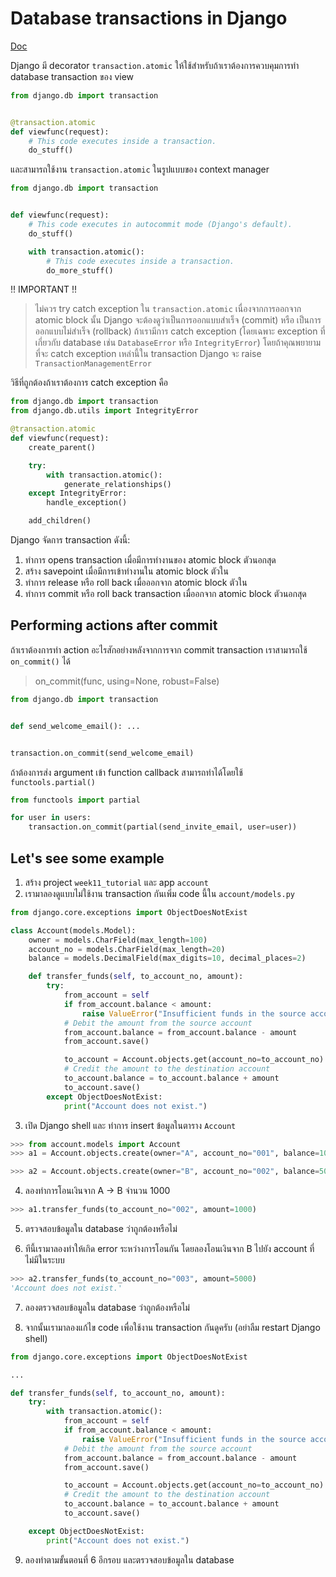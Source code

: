 # Database transactions in Django

[Doc](https://docs.djangoproject.com/en/5.1/topics/db/transactions/)

Django มี decorator `transaction.atomic` ให้ใช้สำหรับถ้าเราต้องการควบคุมการทำ database transaction ของ view

```python
from django.db import transaction


@transaction.atomic
def viewfunc(request):
    # This code executes inside a transaction.
    do_stuff()
```

และสามารถใช้งาน `transaction.atomic` ในรูปแบบของ context manager

```python
from django.db import transaction


def viewfunc(request):
    # This code executes in autocommit mode (Django's default).
    do_stuff()

    with transaction.atomic():
        # This code executes inside a transaction.
        do_more_stuff()
```

!! IMPORTANT !!

> ไม่ควร try catch exception ใน `transaction.atomic` เนื่องจากการออกจาก atomic block นั้น Django จะต้องดูว่าเป็นการออกแบบสำเร็จ (commit) หรือ เป็นการออกแบบไม่สำเร็จ (rollback) ถ้าเรามีการ catch exception (โดยเฉพาะ exception ที่เกี่ยวกับ database เช่น `DatabaseError` หรือ `IntegrityError`) โดยถ้าคุณพยายามที่จะ catch exception เหล่านี้ใน transaction Django จะ raise `TransactionManagementError`

วิธีที่ถูกต้องถ้าเราต้องการ catch exception คือ

```python
from django.db import transaction
from django.db.utils import IntegrityError

@transaction.atomic
def viewfunc(request):
    create_parent()

    try:
        with transaction.atomic():
            generate_relationships()
    except IntegrityError:
        handle_exception()

    add_children()
```

Django จัดการ transaction ดังนี้:

1. ทำการ opens transaction เมื่อมีการทำงานของ atomic block ตัวนอกสุด
2. สร้าง savepoint เมื่อมีการเข้าทำงานใน atomic block ตัวใน
3. ทำการ release หรือ roll back เมื่อออกจาก atomic block ตัวใน
4. ทำการ commit หรือ roll back transaction เมื่ออกจาก atomic block ตัวนอกสุด

## Performing actions after commit

ถ้าเราต้องการทำ action อะไรสักอย่างหลังจากการจาก commit transaction เราสามารถใช้ `on_commit()` ได้

> on_commit(func, using=None, robust=False)

```python
from django.db import transaction


def send_welcome_email(): ...


transaction.on_commit(send_welcome_email)
```

ถ้าต้องการส่ง argument เข้า function callback สามารถทำได้โดยใช้ `functools.partial()`

```python
from functools import partial

for user in users:
    transaction.on_commit(partial(send_invite_email, user=user))
```

## Let's see some example

1. สร้าง project `week11_tutorial` และ app `account`
2. เรามาลองดูแบบไม่ใช้งาน transaction กันเพิ่ม code นี้ใน `account/models.py`

```python
from django.core.exceptions import ObjectDoesNotExist

class Account(models.Model):
    owner = models.CharField(max_length=100)
    account_no = models.CharField(max_length=20)
    balance = models.DecimalField(max_digits=10, decimal_places=2)

    def transfer_funds(self, to_account_no, amount):
        try:
            from_account = self
            if from_account.balance < amount:
                raise ValueError("Insufficient funds in the source account.")
            # Debit the amount from the source account
            from_account.balance = from_account.balance - amount
            from_account.save()

            to_account = Account.objects.get(account_no=to_account_no)
            # Credit the amount to the destination account
            to_account.balance = to_account.balance + amount
            to_account.save()
        except ObjectDoesNotExist:
            print("Account does not exist.")
```

3. เปิด Django shell และ ทำการ insert ข้อมูลในตาราง `Account`

```python
>>> from account.models import Account
>>> a1 = Account.objects.create(owner="A", account_no="001", balance=10000)

>>> a2 = Account.objects.create(owner="B", account_no="002", balance=5000)
```

4. ลองทำการโอนเงินจาก A -> B จำนวน 1000

```python
>>> a1.transfer_funds(to_account_no="002", amount=1000)
```

5. ตรวจสอบข้อมูลใน database ว่าถูกต้องหรือไม่

6. ทีนี้เรามาลองทำให้เกิด error ระหว่างการโอนกัน โดยลองโอนเงินจาก B ไปยัง account ที่ไม่มีในระบบ

```python
>>> a2.transfer_funds(to_account_no="003", amount=5000)
'Account does not exist.'
```

7. ลองตรวจสอบข้อมูลใน database ว่าถูกต้องหรือไม่

8. จากนั้นเรามาลองแก้ไข code เพื่อใช้งาน transaction กันดูครับ (อย่าลืม restart Django shell)

```python
from django.core.exceptions import ObjectDoesNotExist

...

def transfer_funds(self, to_account_no, amount):
    try:
        with transaction.atomic():
            from_account = self
            if from_account.balance < amount:
                raise ValueError("Insufficient funds in the source account.")
            # Debit the amount from the source account
            from_account.balance = from_account.balance - amount
            from_account.save()

            to_account = Account.objects.get(account_no=to_account_no)
            # Credit the amount to the destination account
            to_account.balance = to_account.balance + amount
            to_account.save()

    except ObjectDoesNotExist:
        print("Account does not exist.")

```

9. ลองทำตามขั้นตอนที่ 6 อีกรอบ และตรวจสอบข้อมูลใน database
